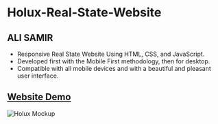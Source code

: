 # Holux-Real-State-Website

## ALI SAMIR

- Responsive Real State Website Using HTML, CSS, and JavaScript.
- Developed first with the Mobile First methodology, then for desktop.
- Compatible with all mobile devices and with a beautiful and pleasant user interface.

## [Website Demo](https://alisamirali.github.io/Holux-Real-State-Website/)
![Holux Mockup](https://user-images.githubusercontent.com/62913154/167262969-0fefcd67-0878-4acb-8972-1df77030235d.png)
